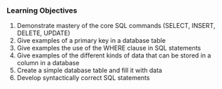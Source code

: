 ### Learning Objectives

1. Demonstrate mastery of the core SQL commands (SELECT, INSERT, DELETE, UPDATE)
2. Give examples of a primary key in a database table
3. Give examples the use of the WHERE clause in SQL statements
4. Give examples of the different kinds of data that can be stored in a column in a database
5. Create a simple database table and fill it with data
6. Develop syntactically correct SQL statements

